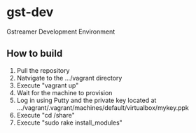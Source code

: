 # gst-dev
Gstreamer Development Environment

## How to build
1. Pull the repository
2. Natvigate to the .../vagrant directory
3. Execute "vagrant up"
4. Wait for the machine to provision
5. Log in using Putty and the private key located at .../vagrant/.vagrant/machines/default/virtualbox/mykey.ppk
6. Execute "cd /share"
7. Execute "sudo rake install_modules"
